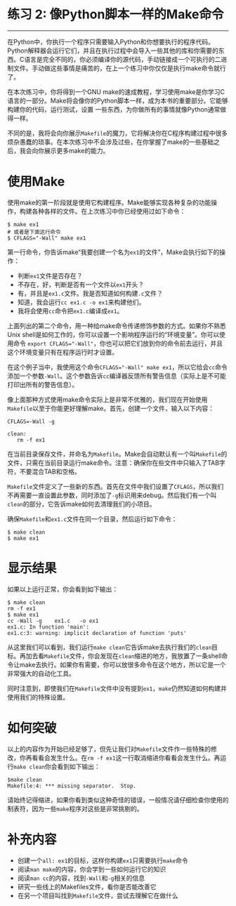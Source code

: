 # 练习 2: 像Python脚本一样的Make命令 #

----------

在Python中，你执行一个程序只需要输入Python和你想要执行的程序代码。Python解释器会运行它们，并且在执行过程中会导入一些其他的库和你需要的东西。C语言是完全不同的，你必须编译你的源代码，手动链接成一个可执行的二进制文件。手动做这些事情是痛苦的，在上一个练习中你仅仅是执行make命令就行了。

在本次练习中，你将得到一个GNU make的速成教程，学习使用make是你学习C语言的一部分。Make将会像你的Python脚本一样，成为本书的重要部分。它能够构建你的代码，运行测试，设置
一些东西，为你做所有的事情就像Python通常做得一样。

不同的是，我将会向你展示`Makefile`的魔力，它将解决你在C程序构建过程中很多烦杂愚蠢的琐事。在本次练习中不会涉及过些，在你掌握了make的一些基础之后，我会向你展示更多make的能力。

# 使用Make #
使用make的第一阶段就是使用它构建程序。Make能够实现各种复杂的功能操作，构建各种各样的文件。在上次练习中你已经使用过如下命令：
```
$ make ex1
# 或者是下面这行命令
$ CFLAGS="-Wall" make ex1
```
第一行命令，你告诉make“我要创建一个名为`ex1`的文件”，Make会执行如下的操作：
- 判断`ex1`文件是否存在？
- 不存在，好，判断是否有一个文件以`ex1`开头？
- 有，并且是`ex1.c`文件。我是否知道如何构建`.c`文件？
- 知道，我会运行`cc ex1.c -o ex1`来构建他们。
- 我将会使用`cc`命令把`ex1.c`编译成`ex1`。

上面列出的第二个命令，用一种给make命令传递修饰参数的方式。如果你不熟悉Unix shell是如何工作的，你可以设置一个影响程序运行的“环境变量”。你可以使用命令 `export CFLAGS="-Wall"`，你也可以把它们放到你的命令前去运行，并且这个环境变量只有在程序运行时才设置。

在这个例子当中，我使用这个命令`CFLAGS="-Wall" make ex1`，所以它给会`cc`命令添加一个参数`-Wall`。这个参数告诉`cc`编译器反馈所有警告信息（实际上是不可能打印出所有的警告信息）。

像上面那种方式使用make命令实际上是非常不优雅的，我们现在开始使用`Makefile`以至于你能更好理解make。首先，创建一个文件，输入以下内容：
```
CFLAGS=-Wall -g

clean:
   rm -f ex1
```
在当前目录保存文件，并命名为`Makefile`。Make会自动默认有一个叫`Makefile`的文件，只需在当前目录运行make命令。注意：确保你在些文件中只输入了TAB字符，不要混合TAB和空格。

`Makefile`文件定义了一些新的东西。首先在文件中我们设置了`CFLAGS`，所以我们不再需要一直设置此参数，同时添加了`-g`标识用来debug。然后我们有一个叫`clean`的部分，它告诉make如何去清理我们的小项目。

确保`Makefile`和`ex1.c`文件在同一个目录，然后运行如下命令：
```
$ make clean
$ make ex1
```

# 显示结果 #

如果以上运行正常，你会看到如下输出：
```
$ make clean
rm -f ex1
$ make ex1
cc -Wall -g    ex1.c   -o ex1
ex1.c: In function 'main':
ex1.c:3: warning: implicit declaration of function 'puts'
```
从这里我们可以看到，我们运行`make clean`它告诉make去执行我们的`clean`目标。再加去看`Makefile`文件，你会发现在`clean`缩进的地方，我放置了一条shell命令让make去执行。如果你有需要，你可以放很多命令在这个地方，所以它是一个非常强大的自动化工具。

同时注意到，即使我们在`Makefile`文件中没有提到`ex1`，`make`仍然知道如何构建并使用我们的特殊设置。

# 如何突破 #

以上的内容作为开始已经足够了，但先让我们对`Makefile`文件作一些特殊的修改，你再看看会发生什么。在`rm -f ex1`这一行取消缩进你看看会发生什么。再运行`make clean`你会看到如下输出：
```
$make clean
Makefile:4: *** missing separator.  Stop.
```
请始终记得缩进，如果你看到类似这种奇怪的错误，一般情况请仔细检查你使用的制表符，因为一些`make`程序对这些是非常挑剔的。

# 补充内容 #
- 创建一个`all: ex1`的目标，这样你构建`ex1`只需要执行`make`命令
- 阅读`man make`的内容，你会学到一些如何运行它的知识
- 阅读`man cc`的内容，找到`-Wall`和`-g`相关的信息
- 研究一些线上的Makefiles文件，看你是否能改善它
- 在另一个项目叫找到`Makefile`文件，尝试去理解它在做什么
